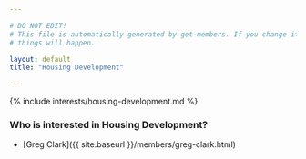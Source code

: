 ```yaml
---

# DO NOT EDIT!
# This file is automatically generated by get-members. If you change it, bad
# things will happen.

layout: default
title: "Housing Development"

---
```


{% include interests/housing-development.md %}

### Who is interested in Housing Development?


* [Greg Clark]({{ site.baseurl }}/members/greg-clark.html)
